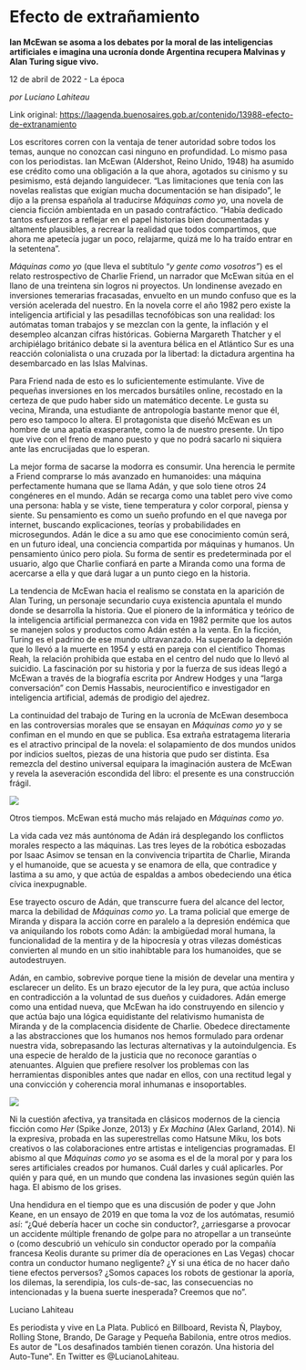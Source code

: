 # Efecto de extrañamiento

**Ian McEwan se asoma a los debates por la moral de las inteligencias artificiales e imagina una ucronía donde Argentina recupera Malvinas y Alan Turing sigue vivo.**

12 de abril de 2022 - La época

_por Luciano Lahiteau_

Link original: https://laagenda.buenosaires.gob.ar/contenido/13988-efecto-de-extranamiento



Los escritores corren con la ventaja de tener autoridad sobre todos los temas, aunque no conozcan casi ninguno en profundidad. Lo mismo pasa con los periodistas. Ian McEwan (Aldershot, Reino Unido, 1948) ha asumido ese crédito como una obligación a la que ahora, agotados su cinismo y su pesimismo, está dejando languidecer. “Las limitaciones que tenía con las novelas realistas que exigían mucha documentación se han disipado”, le dijo a la prensa española al traducirse *Máquinas como yo,* una novela de ciencia ficción ambientada en un pasado contrafáctico. “Había dedicado tantos esfuerzos a reflejar en el papel historias bien documentadas y altamente plausibles, a recrear la realidad que todos compartimos, que ahora me apetecía jugar un poco, relajarme, quizá me lo ha traído entrar en la setentena”.




*Máquinas como yo* (que lleva el subtítulo “*y gente como vosotros”*) es el relato restrospectivo de Charlie Friend, un narrador que McEwan sitúa en el llano de una treintena sin logros ni proyectos. Un londinense avezado en inversiones temerarias fracasadas, envuelto en un mundo confuso que es la versión acelerada del nuestro. En la novela corre el año 1982 pero existe la inteligencia artificial y las pesadillas tecnofóbicas son una realidad: los autómatas toman trabajos y se mezclan con la gente, la inflación y el desempleo alcanzan cifras históricas. Gobierna Margareth Thatcher y el archipiélago británico debate si la aventura bélica en el Atlántico Sur es una reacción colonialista o una cruzada por la libertad: la dictadura argentina ha desembarcado en las Islas Malvinas.




Para Friend nada de esto es lo suficientemente estimulante. Vive de pequeñas inversiones en los mercados bursátiles online, recostado en la certeza de que pudo haber sido un matemático decente. Le gusta su vecina, Miranda, una estudiante de antropología bastante menor que él, pero eso tampoco lo altera. El protagonista que diseñó McEwan es un hombre de una apatía exasperante, como la de nuestro presente. Un tipo que vive con el freno de mano puesto y que no podrá sacarlo ni siquiera ante las encrucijadas que lo esperan.




La mejor forma de sacarse la modorra es consumir. Una herencia le permite a Friend comprarse lo más avanzado en humanoides: una máquina perfectamente humana que se llama Adán, y que solo tiene otros 24 congéneres en el mundo. Adán se recarga como una tablet pero vive como una persona: habla y se viste, tiene temperatura y color corporal, piensa y siente. Su pensamiento es como un sueño profundo en el que navega por internet, buscando explicaciones, teorías y probabilidades en microsegundos. Adán le dice a su amo que ese conocimiento común será, en un futuro ideal, una conciencia compartida por máquinas y humanos. Un pensamiento único pero piola. Su forma de sentir es predeterminada por el usuario, algo que Charlie confiará en parte a Miranda como una forma de acercarse a ella y que dará lugar a un punto ciego en la historia.




La tendencia de McEwan hacia el realismo se constata en la aparición de Alan Turing, un personaje secundario cuya existencia apuntala el mundo donde se desarrolla la historia. Que el pionero de la informática y teórico de la inteligencia artificial permanezca con vida en 1982 permite que los autos se manejen solos y productos como Adán estén a la venta. En la ficción, Turing es el padrino de ese mundo ultravanzado. Ha superado la depresión que lo llevó a la muerte en 1954 y está en pareja con el científico Thomas Reah, la relación prohibida que estaba en el centro del nudo que lo llevó al suicidio. La fascinación por su historia y por la fuerza de sus ideas llegó a McEwan a través de la biografía escrita por Andrew Hodges y una “larga conversación” con Demis Hassabis, neurocientífico e investigador en inteligencia artificial, además de prodigio del ajedrez.




La continuidad del trabajo de Turing en la ucronía de McEwan desemboca en las controversias morales que se ensayan en *Máquinas como yo* y se confiman en el mundo en que se publica. Esa extraña estratagema literaria es el atractivo principal de la novela: el solapamiento de dos mundos unidos por indicios sueltos, piezas de una historia que pudo ser distinta. Esa remezcla del destino universal equipara la imaginación austera de McEwan y revela la aseveración escondida del libro: el presente es una construcción frágil.




![](https://cdn.feater.me/files/images/203339/ee6692d5-87a2-417b-add1-668baa3e8160.jpg)




Otros tiempos. McEwan está mucho más relajado en *Máquinas como yo*.




La vida cada vez más auntónoma de Adán irá desplegando los conflictos morales respecto a las máquinas. Las tres leyes de la robótica esbozadas por Isaac Asimov se tensan en la convivencia tripartita de Charlie, Miranda y el humanoide, que se acuesta y se enamora de ella, que contradice y lastima a su amo, y que actúa de espaldas a ambos obedeciendo una ética cívica inexpugnable.




Ese trayecto oscuro de Adán, que transcurre fuera del alcance del lector, marca la debilidad de *Máquinas como yo*. La trama policial que emerge de Miranda y dispara la acción corre en paralelo a la depresión endémica que va aniquilando los robots como Adán: la ambigüedad moral humana, la funcionalidad de la mentira y de la hipocresía y otras vilezas domésticas convierten al mundo en un sitio inahibtable para los humanoides, que se autodestruyen.




Adán, en cambio, sobrevive porque tiene la misión de develar una mentira y esclarecer un delito. Es un brazo ejecutor de la ley pura, que actúa incluso en contradicción a la voluntad de sus dueños y cuidadores. Adán emerge como una entidad nueva, que McEwan ha ido construyendo en silencio y que actúa bajo una lógica equidistante del relativismo humanista de Miranda y de la complacencia disidente de Charlie. Obedece directamente a las abstracciones que los humanos nos hemos formulado para ordenar nuestra vida, sobrepasando las lecturas alternativas y la autoindulgencia. Es una especie de heraldo de la justicia que no reconoce garantías o atenuantes. Alguien que prefiere resolver los problemas con las herramientas disponibles antes que nadar en ellos, con una rectitud legal y una convicción y coherencia moral inhumanas e insoportables.




![](https://cdn.feater.me/files/images/203745/514af751-1b51-4095-8c26-1730481d5a1a.png)




Ni la cuestión afectiva, ya transitada en clásicos modernos de la ciencia ficción como *Her* (Spike Jonze, 2013) y *Ex Machina* (Alex Garland, 2014). Ni la expresiva, probada en las superestrellas como Hatsune Miku, los bots creativos o las colaboraciones entre artistas e inteligencias programadas. El abismo al que *Máquinas como yo* se asoma es el de la moral por y para los seres artificiales creados por humanos. Cuál darles y cuál aplicarles. Por quién y para qué, en un mundo que condena las invasiones según quién las haga. El abismo de los grises.




Una hendidura en el tiempo que es una discusión de poder y que John Keane, en un ensayo de 2019 en que toma la voz de los autómatas, resumió así: “¿Qué debería hacer un coche sin conductor?, ¿arriesgarse a provocar un accidente múltiple frenando de golpe para no atropellar a un transeúnte o (como descubrió un vehículo sin conductor operado por la compañía francesa Keolis durante su primer día de operaciones en Las Vegas) chocar contra un conductor humano negligente? ¿Y si una ética de no hacer daño tiene efectos perversos? ¿Somos capaces los robots de gestionar la aporía, los dilemas, la serendipia, los culs-de-sac, las consecuencias no intencionadas y la buena suerte inesperada? Creemos que no”.




Luciano Lahiteau




Es periodista y vive en La Plata. Publicó en Billboard, Revista Ñ, Playboy, Rolling Stone, Brando, De Garage y Pequeña Babilonia, entre otros medios. Es autor de "Los desafinados también tienen corazón. Una historia del Auto-Tune". En Twitter es @LucianoLahiteau.



